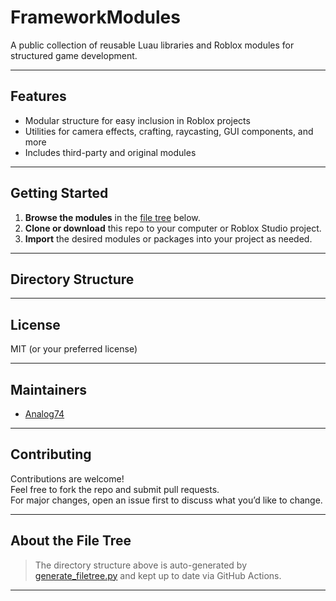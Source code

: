 # FrameworkModules

A public collection of reusable Luau libraries and Roblox modules for structured game development.

---

## Features

- Modular structure for easy inclusion in Roblox projects
- Utilities for camera effects, crafting, raycasting, GUI components, and more
- Includes third-party and original modules

---

## Getting Started

1. **Browse the modules** in the [file tree](#repository-file-tree) below.
2. **Clone or download** this repo to your computer or Roblox Studio project.
3. **Import** the desired modules or packages into your project as needed.

---

## Directory Structure

<!-- FILETREE-START -->
<!-- The file tree will be auto-inserted here by your workflow. -->
<!-- FILETREE-END -->

---

## License

MIT (or your preferred license)

---

## Maintainers

- [Analog74](https://github.com/Analog74)

---

## Contributing

Contributions are welcome!  
Feel free to fork the repo and submit pull requests.  
For major changes, open an issue first to discuss what you’d like to change.

---

## About the File Tree

> The directory structure above is auto-generated by [generate_filetree.py](https://github.com/Analog74/FrameworkModules/blob/main/generate_filetree.py) and kept up to date via GitHub Actions.

---
